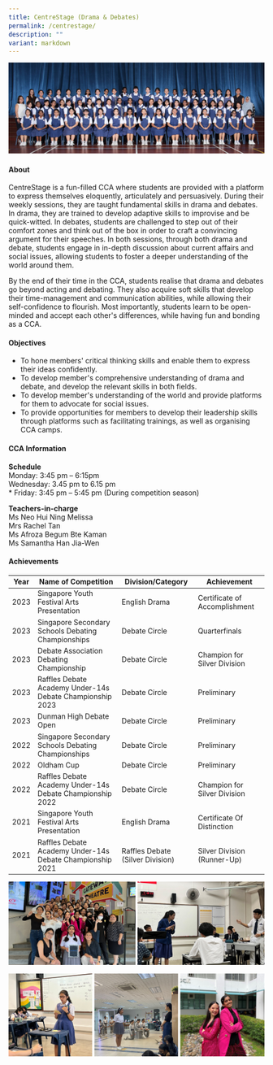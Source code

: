 ```yaml
---
title: CentreStage (Drama & Debates)
permalink: /centrestage/
description: ""
variant: markdown
---
```

<style type="text/css">
figcaption {
  text-align:center;
	font-style: italic;
	font-family:Arial, sans-serif;
	font-size:12px;
}
	</style>
![](/images/CCA/2023/Centrestage/centrestage.jpg)


#### **About**
CentreStage is a fun-filled CCA where students are provided with a platform to express themselves eloquently, articulately and persuasively. During their weekly sessions, they are taught fundamental skills in drama and debates. In drama, they are trained to develop adaptive skills to improvise and be quick-witted. In debates, students are challenged to step out of their comfort zones and think out of the box in order to craft a convincing argument for their speeches. In both sessions, through both drama and debate, students engage in in-depth discussion about current affairs and social issues, allowing students to foster a deeper understanding of the world around them.

By the end of their time in the CCA, students realise that drama and debates go beyond acting and debating. They also acquire soft skills that develop their time-management and communication abilities, while allowing their self-confidence to flourish. Most importantly, students learn to be open-minded and accept each other's differences, while having fun and bonding as a CCA.

#### **Objectives**
*   To hone members' critical thinking skills and enable them to express their ideas confidently.
*   To develop member's comprehensive understanding of drama and debate, and develop the relevant skills in both fields.
*   To develop member's understanding of the world and provide platforms for them to advocate for social issues.
*   To provide opportunities for members to develop their leadership skills through platforms such as facilitating trainings, as well as organising CCA camps.

#### **CCA Information**

**Schedule**        
<br>Monday: 3:45 pm – 6:15pm
<br>Wednesday: 3.45 pm to 6.15 pm
<br>* Friday: 3:45 pm – 5:45 pm (During competition season)<br>

**Teachers-in-charge**
<br>Ms Neo Hui Ning Melissa <br> Mrs Rachel Tan<br>Ms Afroza Begum Bte Kaman <br>Ms Samantha Han Jia-Wen<br>

#### **Achievements**

<style type="text/css">
.tg  {border-collapse:collapse;border-spacing:0;}
.tg td{border-color:black;border-style:solid;border-width:1px;font-family:Arial, sans-serif;font-size:14px;
  overflow:hidden;padding:10px 5px;word-break:normal;}
.tg th{border-color:black;border-style:solid;border-width:1px;font-family:Arial, sans-serif;font-size:14px;
  font-weight:normal;overflow:hidden;padding:10px 5px;word-break:normal;}
.tg .tg-dgl5{background-color:#FFF;font-weight:bold;text-align:left;vertical-align:top}
.tg .tg-zr06{background-color:#FFF;text-align:left;vertical-align:middle}
.tg .tg-ktyi{background-color:#FFF;text-align:left;vertical-align:top}
</style>

|Year | Name of Competition | Division/Category | Achievement |
| -------- | -------- | -------- | -------- |
| 2023     | Singapore Youth Festival Arts Presentation    | English Drama    | Certificate of Accomplishment |
| 2023     | Singapore Secondary Schools Debating Championships  | Debate Circle    | Quarterfinals |
| 2023     | Debate Association Debating Championship  | Debate Circle | Champion for Silver Division |
| 2023     | Raffles Debate Academy Under-14s Debate Championship 2023   | Debate Circle    | Preliminary |
| 2023     | Dunman High Debate Open   | Debate Circle    | Preliminary |
| 2022     | Singapore Secondary Schools Debating Championships   | Debate Circle    | Preliminary |
| 2022     | Oldham Cup   | Debate Circle    | Preliminary |
| 2022     | Raffles Debate Academy Under-14s Debate Championship 2022   | Debate Circle    | Champion for Silver Division |
| 2021     | Singapore Youth Festival Arts Presentation  | English Drama    | Certificate Of Distinction |
| 2021     | Raffles Debate Academy Under-14s Debate Championship 2021  | Raffles Debate (Silver Division)    | Silver Division (Runner-Up) |

![](/images/CCA/2023/Centrestage/picture1.jpg)

![](/images/CCA/2023/Centrestage/picture2.jpg)